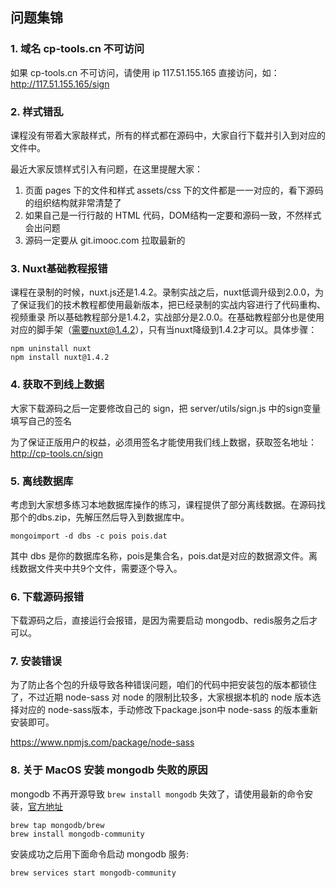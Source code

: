 ## 问题集锦

### 1. 域名 cp-tools.cn 不可访问

如果 cp-tools.cn 不可访问，请使用 ip 117.51.155.165 直接访问，如：http://117.51.155.165/sign

### 2. 样式错乱

课程没有带着大家敲样式，所有的样式都在源码中，大家自行下载并引入到对应的文件中。

最近大家反馈样式引入有问题，在这里提醒大家：

1. 页面 pages 下的文件和样式 assets/css 下的文件都是一一对应的，看下源码的组织结构就非常清楚了
2. 如果自己是一行行敲的 HTML 代码，DOM结构一定要和源码一致，不然样式会出问题
3. 源码一定要从 git.imooc.com 拉取最新的


### 3. Nuxt基础教程报错

课程在录制的时候，nuxt.js还是1.4.2。录制实战之后，nuxt低调升级到2.0.0，为了保证我们的技术教程都使用最新版本，把已经录制的实战内容进行了代码重构、视频重录
所以基础教程部分是1.4.2，实战部分是2.0.0。在基础教程部分也是使用对应的脚手架（需要nuxt@1.4.2），只有当nuxt降级到1.4.2才可以。具体步骤：

```
npm uninstall nuxt
npm install nuxt@1.4.2
```

### 4. 获取不到线上数据

大家下载源码之后一定要修改自己的 sign，把 server/utils/sign.js 中的sign变量填写自己的签名

为了保证正版用户的权益，必须用签名才能使用我们线上数据，获取签名地址：http://cp-tools.cn/sign

### 5. 离线数据库

考虑到大家想多练习本地数据库操作的练习，课程提供了部分离线数据。在源码找那个的dbs.zip，先解压然后导入到数据库中。

```
mongoimport -d dbs -c pois pois.dat
```

其中 dbs 是你的数据库名称，pois是集合名，pois.dat是对应的数据源文件。离线数据文件夹中共9个文件，需要逐个导入。

### 6. 下载源码报错

下载源码之后，直接运行会报错，是因为需要启动 mongodb、redis服务之后才可以。

### 7. 安装错误

为了防止各个包的升级导致各种错误问题，咱们的代码中把安装包的版本都锁住了，不过近期 node-sass 对 node 的限制比较多，大家根据本机的 node 版本选择对应的 node-sass版本，手动修改下package.json中 node-sass 的版本重新安装即可。

https://www.npmjs.com/package/node-sass

### 8. 关于 MacOS 安装 mongodb 失败的原因

mongodb 不再开源导致 ```brew install mongodb``` 失效了，请使用最新的命令安装，[官方地址](https://docs.mongodb.com/manual/tutorial/install-mongodb-on-os-x/)

```
brew tap mongodb/brew
brew install mongodb-community
```
安装成功之后用下面命令启动 mongodb 服务:

```
brew services start mongodb-community
```